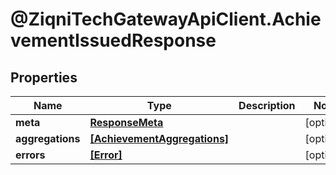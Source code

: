 # @ZiqniTechGatewayApiClient.AchievementIssuedResponse

## Properties

Name | Type | Description | Notes
------------ | ------------- | ------------- | -------------
**meta** | [**ResponseMeta**](ResponseMeta.md) |  | [optional] 
**aggregations** | [**[AchievementAggregations]**](AchievementAggregations.md) |  | [optional] 
**errors** | [**[Error]**](Error.md) |  | [optional] 


